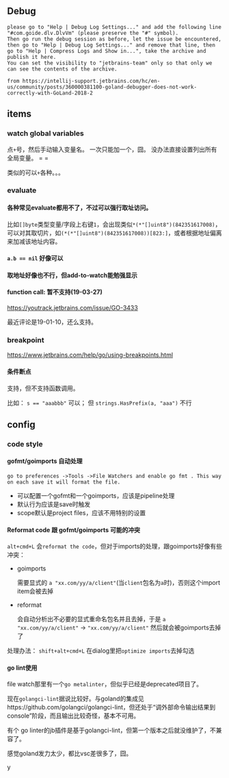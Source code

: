 







## Debug



```
please go to "Help | Debug Log Settings..." and add the following line "#com.goide.dlv.DlvVm" (please preserve the "#" symbol).
Then go run the debug session as before, let the issue be encountered, then go to "Help | Debug Log Settings..." and remove that line, then go to "Help | Compress Logs and Show in...", take the archive and publish it here.
You can set the visibility to "jetbrains-team" only so that only we can see the contents of the archive.

from https://intellij-support.jetbrains.com/hc/en-us/community/posts/360000381100-goland-debugger-does-not-work-correctly-with-GoLand-2018-2
```



## items



### watch global variables

点`+`号，然后手动输入变量名。 一次只能加一个，囧。
没办法直接设置列出所有全局变量。 = =



类似的可以`+`各种。。。



### evaluate

#### 各种常见evaluate都用不了，不过可以强行取址访问。

比如`[]byte`类型变量/字段上右键`1`，会出现类似`*(*"[]uint8")(842351617008)`，可以对其取切片，如`(*(*"[]uint8")(842351617008))[823:]`，或者根据地址偏离来加减该地址内容。



#### `a.b == nil` 好像可以



#### 取地址好像也不行，但add-to-watch能勉强显示





#### function call: 暂不支持(19-03-27)

https://youtrack.jetbrains.com/issue/GO-3433



最近评论是19-01-10，还么支持。



### breakpoint



https://www.jetbrains.com/help/go/using-breakpoints.html



#### 条件断点

支持，但不支持函数调用。

比如： `s == "aaabbb"` 可以； 但 `strings.HasPrefix(a, "aaa")` 不行



## config

### code style



#### gofmt/goimports 自动处理



`go to preferences ->Tools ->File Watchers and enable go fmt . This way on each save it will format the file.`



* 可以配置一个gofmt和一个goimports，应该是pipeline处理
* 默认行为应该是save时触发
* scope默认是project files，应该不用特别的设置



#### Reformat code 跟 gofmt/goimports 可能的冲突



`alt+cmd+L` 会`reformat the code`，但对于imports的处理，跟goimports好像有些冲突：


* goimports 

  需要显式的 `a "xx.com/yy/a/client"`(当`client`包名为`a`时)，否则这个import item会被去掉

* reformat

  会自动分析出不必要的显式重命名包名并且去掉，于是 `a "xx.com/yy/a/client"` -> `"xx.com/yy/a/client"` 然后就会被goimports去掉了

处理办法： `shift+alt+cmd+L` 在dialog里把`optimize imports`去掉勾选



#### go lint使用



file watch那里有一个`go metalinter`，但似乎已经是deprecated项目了。

现在`golangci-lint`据说比较好。与goland的集成见https://github.com/golangci/golangci-lint，但还处于“调外部命令输出结果到console”阶段，而且输出比较奇怪，基本不可用。

有个 go linter的jb插件是基于golangci-lint，但第一个版本之后就没维护了，不兼容了。



感觉goland发力太少，都比vsc差很多了，囧。

y



























